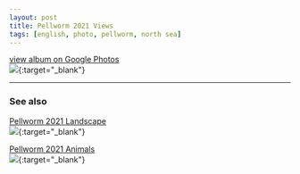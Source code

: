 ```yaml
---
layout: post
title: Pellworm 2021 Views
tags: [english, photo, pellworm, north sea]
---
```

[view album on Google Photos  
![](https://lh3.googleusercontent.com/pw/AM-JKLWIsjkvHvwYNJZgWRqdy_lm2pBvqEdzdDYY4wRBog_BCFwXQar2zCBWYtFm08TNBI1v0T7DZLtJ-uTC15uwUuyRr5mXEh5yp5Te0ldkPksl_8vNx9m7lfY_hJSlyxApNdEjSdk4cYuDd0PCS9WMchE=w400)](https://photos.app.goo.gl/C8r162Bnh2Z67551A){:target="_blank"}

----

### See also ###

[Pellworm 2021 Landscape  
![](https://lh3.googleusercontent.com/pw/AM-JKLXKQJ_Wqp5qNXLXtJo8LHgbGzvzbwBymLlPhkWxQh3zxLh_aGHY7DeykhXTd7HdYtw2jHtyxbf6rGLOjYuC2k-1Niu5-AXPKptYkSu14CyxoJQknm0GlSz-wRTiAkDrWLNSGVgYq35jGSEKbJCutU0=w400)](https://photos.app.goo.gl/M2BGr9AVC3rzW8tV8){:target="_blank"}

[Pellworm 2021 Animals  
![](https://lh3.googleusercontent.com/pw/AM-JKLVJKhFBY-DXLIDo0kpnuo2TpwAKomj22WEABMqHeZpvfpC5Z7gptnFw-w_z90HLR-gxwgViwxrCrjwZ_CKEezgxTwCu6TTwlVG8_bi9WHs_2ZKptMrDIggXarlRfH-Hs-e0Gv_z30TpZsaO4YPWB_E=w400)](https://photos.app.goo.gl/GtKLWAfGPQwYePjP6){:target="_blank"}
